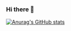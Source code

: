 ### Hi there 👋

[![Anurag's GitHub stats](https://github-readme-stats.vercel.app/api?username=nurgeldiatamyradov)](https://github.com/anuraghazra/github-readme-stats)

